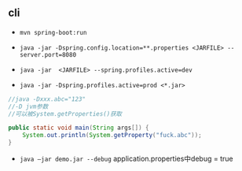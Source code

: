 ## cli

+ `mvn spring-boot:run`

+ `java -jar -Dspring.config.location=**.properties <JARFILE> --server.port=8080`

+ `java -jar  <JARFILE> --spring.profiles.active=dev`

+ `java -jar -Dspring.profiles.active=prod <*.jar>`

```java
//java -Dxxx.abc="123"
//-D jvm参数
//可以被System.getProperties()获取

public static void main(String args[]) {
    System.out.println(System.getProperty("fuck.abc"));
}

```

+ `java –jar demo.jar --debug` application.properties中debug = true